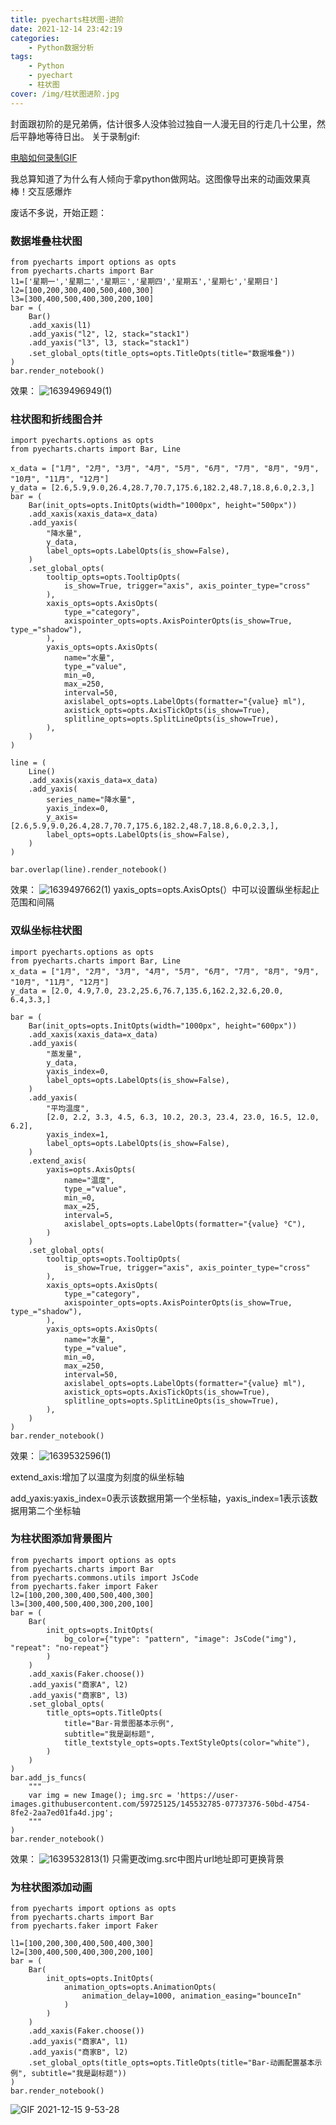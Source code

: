 ```yaml
---
title: pyecharts柱状图-进阶
date: 2021-12-14 23:42:19
categories:
    - Python数据分析
tags:
    - Python
    - pyechart
    - 柱状图
cover: /img/柱状图进阶.jpg
---
```

封面跟初阶的是兄弟俩，估计很多人没体验过独自一人漫无目的行走几十公里，然后平静地等待日出。
关于录制gif:

[电脑如何录制GIF](https://zhuanlan.zhihu.com/p/101336247)

我总算知道了为什么有人倾向于拿python做网站。这图像导出来的动画效果真棒！交互感爆炸

废话不多说，开始正题：

### 数据堆叠柱状图
```
from pyecharts import options as opts
from pyecharts.charts import Bar
l1=['星期一','星期二','星期三','星期四','星期五','星期七','星期日']
l2=[100,200,300,400,500,400,300]
l3=[300,400,500,400,300,200,100]
bar = (
    Bar()
    .add_xaxis(l1)
    .add_yaxis("l2", l2, stack="stack1")
    .add_yaxis("l3", l3, stack="stack1")
    .set_global_opts(title_opts=opts.TitleOpts(title="数据堆叠"))
)
bar.render_notebook()
```
效果：
![1639496949(1)](https://user-images.githubusercontent.com/59725125/146031828-cf767897-e3a4-448c-bd62-99186f4fd4ea.png)
### 柱状图和折线图合并
```
import pyecharts.options as opts
from pyecharts.charts import Bar, Line

x_data = ["1月", "2月", "3月", "4月", "5月", "6月", "7月", "8月", "9月", "10月", "11月", "12月"]
y_data = [2.6,5.9,9.0,26.4,28.7,70.7,175.6,182.2,48.7,18.8,6.0,2.3,]
bar = (
    Bar(init_opts=opts.InitOpts(width="1000px", height="500px"))
    .add_xaxis(xaxis_data=x_data)
    .add_yaxis(
        "降水量",
        y_data,
        label_opts=opts.LabelOpts(is_show=False),
    )
    .set_global_opts(
        tooltip_opts=opts.TooltipOpts(
            is_show=True, trigger="axis", axis_pointer_type="cross"
        ),
        xaxis_opts=opts.AxisOpts(
            type_="category",
            axispointer_opts=opts.AxisPointerOpts(is_show=True, type_="shadow"),
        ),
        yaxis_opts=opts.AxisOpts(
            name="水量",
            type_="value",
            min_=0,
            max_=250,
            interval=50,
            axislabel_opts=opts.LabelOpts(formatter="{value} ml"),
            axistick_opts=opts.AxisTickOpts(is_show=True),
            splitline_opts=opts.SplitLineOpts(is_show=True),
        ),
    )
)

line = (
    Line()
    .add_xaxis(xaxis_data=x_data)
    .add_yaxis(
        series_name="降水量",
        yaxis_index=0,
        y_axis=[2.6,5.9,9.0,26.4,28.7,70.7,175.6,182.2,48.7,18.8,6.0,2.3,],
        label_opts=opts.LabelOpts(is_show=False),
    )
)

bar.overlap(line).render_notebook()
```
效果：
![1639497662(1)](https://user-images.githubusercontent.com/59725125/146034013-a814dcc8-8e15-441a-b271-ca06b6caea67.png)
yaxis_opts=opts.AxisOpts(）中可以设置纵坐标起止范围和间隔


### 双纵坐标柱状图
```
import pyecharts.options as opts
from pyecharts.charts import Bar, Line
x_data = ["1月", "2月", "3月", "4月", "5月", "6月", "7月", "8月", "9月", "10月", "11月", "12月"]
y_data = [2.0, 4.9,7.0, 23.2,25.6,76.7,135.6,162.2,32.6,20.0, 6.4,3.3,]

bar = (
    Bar(init_opts=opts.InitOpts(width="1000px", height="600px"))
    .add_xaxis(xaxis_data=x_data)
    .add_yaxis(
        "蒸发量",
        y_data,
        yaxis_index=0,
        label_opts=opts.LabelOpts(is_show=False),
    )
    .add_yaxis(
        "平均温度",
        [2.0, 2.2, 3.3, 4.5, 6.3, 10.2, 20.3, 23.4, 23.0, 16.5, 12.0, 6.2],
        yaxis_index=1,
        label_opts=opts.LabelOpts(is_show=False),
    )
    .extend_axis(
        yaxis=opts.AxisOpts(
            name="温度",
            type_="value",
            min_=0,
            max_=25,
            interval=5,
            axislabel_opts=opts.LabelOpts(formatter="{value} °C"),
        )
    )
    .set_global_opts(
        tooltip_opts=opts.TooltipOpts(
            is_show=True, trigger="axis", axis_pointer_type="cross"
        ),
        xaxis_opts=opts.AxisOpts(
            type_="category",
            axispointer_opts=opts.AxisPointerOpts(is_show=True, type_="shadow"),
        ),
        yaxis_opts=opts.AxisOpts(
            name="水量",
            type_="value",
            min_=0,
            max_=250,
            interval=50,
            axislabel_opts=opts.LabelOpts(formatter="{value} ml"),
            axistick_opts=opts.AxisTickOpts(is_show=True),
            splitline_opts=opts.SplitLineOpts(is_show=True),
        ),
    )
)
bar.render_notebook()
```
效果：
![1639532596(1)](https://user-images.githubusercontent.com/59725125/146107489-66230bce-0566-4855-a40b-1184e281af98.png)

extend_axis:增加了以温度为刻度的纵坐标轴

add_yaxis:yaxis_index=0表示该数据用第一个坐标轴，yaxis_index=1表示该数据用第二个坐标轴
### 为柱状图添加背景图片
```
from pyecharts import options as opts
from pyecharts.charts import Bar
from pyecharts.commons.utils import JsCode
from pyecharts.faker import Faker
l2=[100,200,300,400,500,400,300]
l3=[300,400,500,400,300,200,100]
bar = (
    Bar(
        init_opts=opts.InitOpts(
            bg_color={"type": "pattern", "image": JsCode("img"), "repeat": "no-repeat"}
        )
    )
    .add_xaxis(Faker.choose())
    .add_yaxis("商家A", l2)
    .add_yaxis("商家B", l3)
    .set_global_opts(
        title_opts=opts.TitleOpts(
            title="Bar-背景图基本示例",
            subtitle="我是副标题",
            title_textstyle_opts=opts.TextStyleOpts(color="white"),
        )
    )
)
bar.add_js_funcs(
    """
    var img = new Image(); img.src = 'https://user-images.githubusercontent.com/59725125/145532785-07737376-50bd-4754-8fe2-2aa7ed01fa4d.jpg';
    """
)
bar.render_notebook()
```
效果：
![1639532813(1)](https://user-images.githubusercontent.com/59725125/146107860-b729379a-136e-403e-a9d5-a013d7a7f792.png)
只需更改img.src中图片url地址即可更换背景

### 为柱状图添加动画

```
from pyecharts import options as opts
from pyecharts.charts import Bar
from pyecharts.faker import Faker

l1=[100,200,300,400,500,400,300]
l2=[300,400,500,400,300,200,100]
bar = (
    Bar(
        init_opts=opts.InitOpts(
            animation_opts=opts.AnimationOpts(
                animation_delay=1000, animation_easing="bounceIn"
            )
        )
    )
    .add_xaxis(Faker.choose())
    .add_yaxis("商家A", l1)
    .add_yaxis("商家B", l2)
    .set_global_opts(title_opts=opts.TitleOpts(title="Bar-动画配置基本示例", subtitle="我是副标题"))
)
bar.render_notebook()
```
![GIF 2021-12-15 9-53-28](https://user-images.githubusercontent.com/59725125/146108606-283939f5-acca-4aca-8000-56cfc5450dec.gif)
